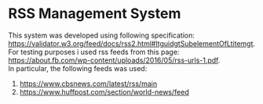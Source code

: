 # RSS Management System

This system was developed using following specification: https://validator.w3.org/feed/docs/rss2.html#ltguidgtSubelementOfLtitemgt. <br>
For testing purposes i used rss feeds from this page: https://about.fb.com/wp-content/uploads/2016/05/rss-urls-1.pdf. <br>
In particular, the following feeds was used:
  1) https://www.cbsnews.com/latest/rss/main
  2) https://www.huffpost.com/section/world-news/feed
